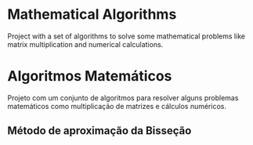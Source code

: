 # Mathematical Algorithms
Project with a set of algorithms to solve some mathematical problems like matrix multiplication and numerical calculations.

# Algoritmos Matemáticos
Projeto com um conjunto de algoritmos para resolver alguns problemas matemáticos como multiplicação de matrizes e cálculos numéricos.

## Método de aproximação da Bisseção